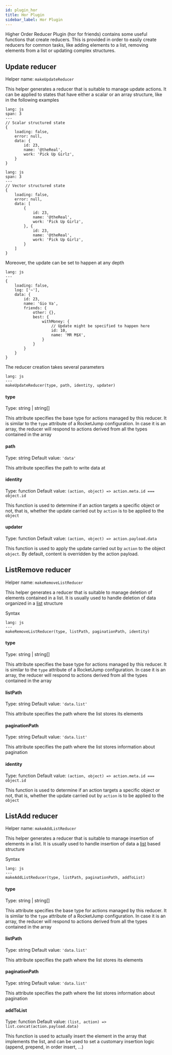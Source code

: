 ```yaml
---
id: plugin_hor
title: Hor Plugin
sidebar_label: Hor Plugin
---
```

Higher Order Reducer Plugin (hor for friends) contains some useful functions that create reducers. This is provided in order to easily create reducers for common tasks, like adding elements to a list, removing elements from a list or updating complex structures.

## Update reducer
Helper name: `makeUpdateReducer`

This helper generates a reducer that is suitable to manage update actions. It can be applied to states that have either a scalar or an array structure, like in the following examples

```code
lang: js
span: 3
---
// Scalar structured state
{
    loading: false,
    error: null,
    data: {
        id: 23,
        name: '@theReal',
        work: 'Pick Up Girlz',
    }
}
```

```code
lang: js
span: 3
---
// Vector structured state
{
    loading: false,
    error: null,
    data: [
        {
            id: 23,
            name: '@theReal',
            work: 'Pick Up Girlz',
        }, {
            id: 23,
            name: '@theReal',
            work: 'Pick Up Girlz',
        }
    ]
}
```

Moreover, the update can be set to happen at any depth

```code
lang: js
---
{
    loading: false,
    log: ['~'],
    data: {
        id: 23,
        name: 'Gio Va',
        friends: {
            other: {},
            best: {
                withMoney: {
                    // Update might be specified to happen here
                    id: 10,
                    name: 'MR M$X',
                }
            }
        }
    }
}
```

The reducer creation takes several parameters
```code
lang: js
---
makeUpdateReducer(type, path, identity, updater)
```

#### type
Type: string | string[]

This attribute specifies the base type for actions managed by this reducer. It is similar to the `type` attribute of a RocketJump configuration. In case it is an array, the reducer will respond to actions derived from all the types contained in the array


#### path
Type: string
Default value: `'data'`

This attribute specifies the path to write data at


#### identity
Type: function
Default value: `(action, object) => action.meta.id === object.id`

This function is used to determine if an action targets a specific object or not, that is, whether the update carried out by `action` is to be applied to the `object`

#### updater
Type: function
Default value: `(action, object) => action.payload.data`

This function is used to apply the update carried out by `action` to the object `object`. By default, content is overridden by the action payload.

## ListRemove reducer
Helper name: `makeRemoveListReducer`

This helper generates a reducer that is suitable to manage deletion of elements contained in a list. It is usually used to handle deletion of data organized in a [list](plugins/list.md) structure

Syntax

```code
lang: js
---
makeRemoveListReducer(type, listPath, paginationPath, identity)
```

#### type
Type: string | string[]

This attribute specifies the base type for actions managed by this reducer. It is similar to the `type` attribute of a RocketJump configuration. In case it is an array, the reducer will respond to actions derived from all the types contained in the array

#### listPath
Type: string
Default value: `'data.list'`

This attribute specifies the path where the list stores its elements

#### paginationPath
Type: string
Default value: `'data.list'`

This attribute specifies the path where the list stores information about pagination

#### identity
Type: function
Default value: `(action, object) => action.meta.id === object.id`

This function is used to determine if an action targets a specific object or not, that is, whether the update carried out by `action` is to be applied to the `object`

## ListAdd reducer
Helper name: `makeAddListReducer`

This helper generates a reducer that is suitable to manage insertion of elements in a list. It is usually used to handle insertion of data a [list](plugins/list.md) based structure

Syntax

```code
lang: js
---
makeAddListReducer(type, listPath, paginationPath, addToList)
```

#### type
Type: string | string[]

This attribute specifies the base type for actions managed by this reducer. It is similar to the `type` attribute of a RocketJump configuration. In case it is an array, the reducer will respond to actions derived from all the types contained in the array

#### listPath
Type: string
Default value: `'data.list'`

This attribute specifies the path where the list stores its elements

#### paginationPath
Type: string
Default value: `'data.list'`

This attribute specifies the path where the list stores information about pagination

#### addToList
Type: function
Default value: `(list, action) => list.concat(action.payload.data)`

This function is used to actually insert the element in the array that implements the list, and can be used to set a customary insertion logic (append, prepend, in order insert, ...)
